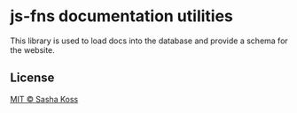 # js-fns documentation utilities

This library is used to load docs into the database and provide a schema for the website.

## License

[MIT © Sasha Koss](https://kossnocorp.mit-license.org/)

